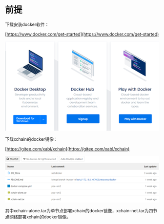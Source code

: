 # 前提

下载安装docker软件：

 [https://www.docker.com/get-started](https://www.docker.com/get-started)

  ![](pre1.png)

下载xchain的docker镜像：

 [https://gitee.com/xabl/xchain](https://gitee.com/xabl/xchain)

  ![](pre2.png)

其中xchain-alone.tar为单节点部署xchain的docker镜像，xchain-net.tar为四节点网络部署xchain的docker镜像。

